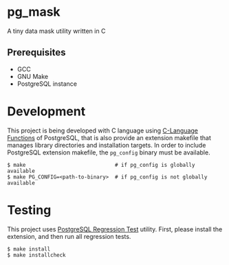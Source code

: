# pg_mask
A tiny data mask utility written in C

## Prerequisites
- GCC
- GNU Make
- PostgreSQL instance


# Development
This project is being developed with C language using [C-Language Functions](https://www.postgresql.org/docs/current/xfunc-c.html) of PostgreSQL, 
that is also provide an extension makefile that manages library directories and installation targets.
In order to include PostgreSQL extension makefile, the ```pg_config``` binary must be available.

```shell
$ make                             # if pg_config is globally available
$ make PG_CONFIG=<path-to-binary>  # if pg_config is not globally available
```

# Testing
This project uses [PostgreSQL Regression Test](https://www.postgresql.org/docs/current/regress.html) utility.
First, please install the extension, and then run all regression tests.

```shell
$ make install
$ make installcheck
```

